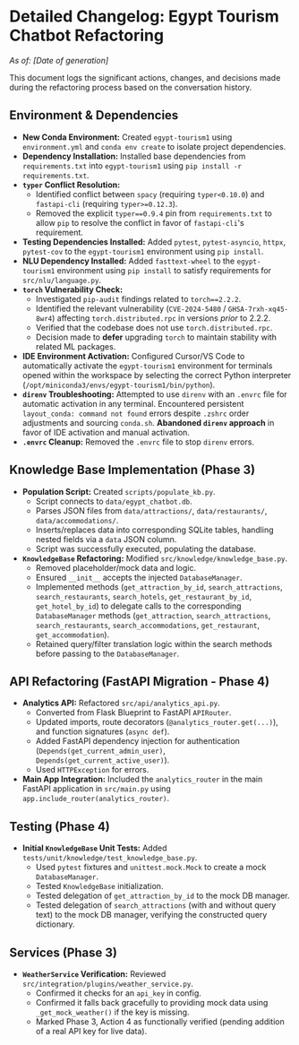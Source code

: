 # Detailed Changelog: Egypt Tourism Chatbot Refactoring

_As of: [Date of generation]_

This document logs the significant actions, changes, and decisions made during the refactoring process based on the conversation history.

## Environment & Dependencies

- **New Conda Environment:** Created `egypt-tourism1` using `environment.yml` and `conda env create` to isolate project dependencies.
- **Dependency Installation:** Installed base dependencies from `requirements.txt` into `egypt-tourism1` using `pip install -r requirements.txt`.
- **`typer` Conflict Resolution:**
  - Identified conflict between `spacy` (requiring `typer<0.10.0`) and `fastapi-cli` (requiring `typer>=0.12.3`).
  - Removed the explicit `typer==0.9.4` pin from `requirements.txt` to allow `pip` to resolve the conflict in favor of `fastapi-cli`'s requirement.
- **Testing Dependencies Installed:** Added `pytest`, `pytest-asyncio`, `httpx`, `pytest-cov` to the `egypt-tourism1` environment using `pip install`.
- **NLU Dependency Installed:** Added `fasttext-wheel` to the `egypt-tourism1` environment using `pip install` to satisfy requirements for `src/nlu/language.py`.
- **`torch` Vulnerability Check:**
  - Investigated `pip-audit` findings related to `torch==2.2.2`.
  - Identified the relevant vulnerability (`CVE-2024-5480` / `GHSA-7rxh-xq45-8wr4`) affecting `torch.distributed.rpc` in versions _prior_ to 2.2.2.
  - Verified that the codebase does not use `torch.distributed.rpc`.
  - Decision made to **defer** upgrading `torch` to maintain stability with related ML packages.
- **IDE Environment Activation:** Configured Cursor/VS Code to automatically activate the `egypt-tourism1` environment for terminals opened within the workspace by selecting the correct Python interpreter (`/opt/miniconda3/envs/egypt-tourism1/bin/python`).
- **`direnv` Troubleshooting:** Attempted to use `direnv` with an `.envrc` file for automatic activation in any terminal. Encountered persistent `layout_conda: command not found` errors despite `.zshrc` order adjustments and sourcing `conda.sh`. **Abandoned `direnv` approach** in favor of IDE activation and manual activation.
- **`.envrc` Cleanup:** Removed the `.envrc` file to stop `direnv` errors.

## Knowledge Base Implementation (Phase 3)

- **Population Script:** Created `scripts/populate_kb.py`.
  - Script connects to `data/egypt_chatbot.db`.
  - Parses JSON files from `data/attractions/`, `data/restaurants/`, `data/accommodations/`.
  - Inserts/replaces data into corresponding SQLite tables, handling nested fields via a `data` JSON column.
  - Script was successfully executed, populating the database.
- **`KnowledgeBase` Refactoring:** Modified `src/knowledge/knowledge_base.py`.
  - Removed placeholder/mock data and logic.
  - Ensured `__init__` accepts the injected `DatabaseManager`.
  - Implemented methods (`get_attraction_by_id`, `search_attractions`, `search_restaurants`, `search_hotels`, `get_restaurant_by_id`, `get_hotel_by_id`) to delegate calls to the corresponding `DatabaseManager` methods (`get_attraction`, `search_attractions`, `search_restaurants`, `search_accommodations`, `get_restaurant`, `get_accommodation`).
  - Retained query/filter translation logic within the search methods before passing to the `DatabaseManager`.

## API Refactoring (FastAPI Migration - Phase 4)

- **Analytics API:** Refactored `src/api/analytics_api.py`.
  - Converted from Flask Blueprint to FastAPI `APIRouter`.
  - Updated imports, route decorators (`@analytics_router.get(...)`), and function signatures (`async def`).
  - Added FastAPI dependency injection for authentication (`Depends(get_current_admin_user)`, `Depends(get_current_active_user)`).
  - Used `HTTPException` for errors.
- **Main App Integration:** Included the `analytics_router` in the main FastAPI application in `src/main.py` using `app.include_router(analytics_router)`.

## Testing (Phase 4)

- **Initial `KnowledgeBase` Unit Tests:** Added `tests/unit/knowledge/test_knowledge_base.py`.
  - Used `pytest` fixtures and `unittest.mock.Mock` to create a mock `DatabaseManager`.
  - Tested `KnowledgeBase` initialization.
  - Tested delegation of `get_attraction_by_id` to the mock DB manager.
  - Tested delegation of `search_attractions` (with and without query text) to the mock DB manager, verifying the constructed query dictionary.

## Services (Phase 3)

- **`WeatherService` Verification:** Reviewed `src/integration/plugins/weather_service.py`.
  - Confirmed it checks for an `api_key` in config.
  - Confirmed it falls back gracefully to providing mock data using `_get_mock_weather()` if the key is missing.
  - Marked Phase 3, Action 4 as functionally verified (pending addition of a real API key for live data).
